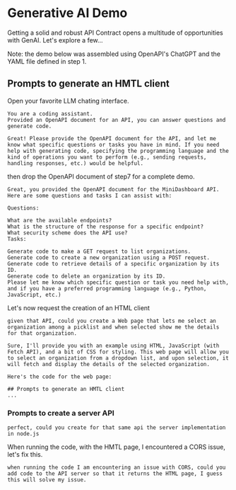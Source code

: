 # Generative AI Demo

Getting a solid and robust API Contract opens a multitude of opportunities with GenAI.
Let's explore a few...

Note: the demo below was assembled using OpenAPI's ChatGPT and the YAML file defined in step 1.


## Prompts to generate an HMTL client

Open your favorite LLM chating interface.

```You
You are a coding assistant.
Provided an OpenAPI document for an API, you can answer questions and generate code.
```

```GPT
Great! Please provide the OpenAPI document for the API, and let me know what specific questions or tasks you have in mind. If you need help with generating code, specifying the programming language and the kind of operations you want to perform (e.g., sending requests, handling responses, etc.) would be helpful.
```

then drop the OpenAPI document of step7 for a complete demo.

```GPT
Great, you provided the OpenAPI document for the MiniDashboard API. Here are some questions and tasks I can assist with:

Questions:

What are the available endpoints?
What is the structure of the response for a specific endpoint?
What security scheme does the API use?
Tasks:

Generate code to make a GET request to list organizations.
Generate code to create a new organization using a POST request.
Generate code to retrieve details of a specific organization by its ID.
Generate code to delete an organization by its ID.
Please let me know which specific question or task you need help with, and if you have a preferred programming language (e.g., Python, JavaScript, etc.)
```

Let's now request the creation of an HTML client

```
given that API, could you create a Web page that lets me select an organization among a picklist and when selected show me the details for that organization.
```

```GPT
Sure, I'll provide you with an example using HTML, JavaScript (with Fetch API), and a bit of CSS for styling. This web page will allow you to select an organization from a dropdown list, and upon selection, it will fetch and display the details of the selected organization.

Here's the code for the web page:

## Prompts to generate an HMTL client
...
```

### Prompts to create a server API

```You
perfect, could you create for that same api the server implementation in node.js
```

When running the code, with the HMTL page, I encountered a CORS issue, 
let's fix this.

```You
when running the code I am encountering an issue with CORS, could you add code to the API server so that it returns the HTML page, I guess this will solve my issue.
```




